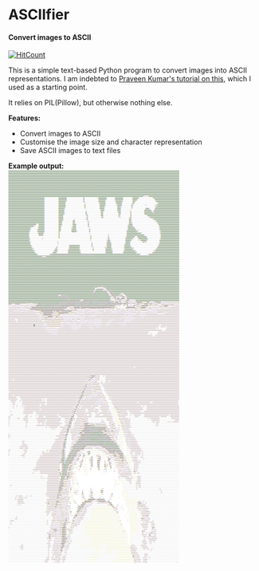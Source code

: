 <h1>ASCIIfier</h1>
<h4>Convert images to ASCII</h4>

[![HitCount](http://hits.dwyl.io/peritract/asciifier.svg)](http://hits.dwyl.io/peritract/asciifier)

This is a simple text-based Python program to convert images into ASCII representations. I am indebted to [Praveen Kumar's tutorial on this](https://www.hackerearth.com/practice/notes/beautiful-python-a-simple-ascii-art-generator-from-images/), which I used as a starting point. 

It relies on PIL(Pillow), but otherwise nothing else. 

<b>Features:</b>
<ul>
  <li>Convert images to ASCII</li>
  <li>Customise the image size and character representation</li>
  <li>Save ASCII images to text files</li>
</ul>

<b>Example output:</b>
<br />
![Jaws](/Examples/jaws.png)
